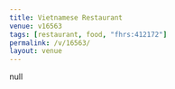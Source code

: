```yaml
---
title: Vietnamese Restaurant
venue: v16563
tags: [restaurant, food, "fhrs:412172"]
permalink: /v/16563/
layout: venue
---
```

null
